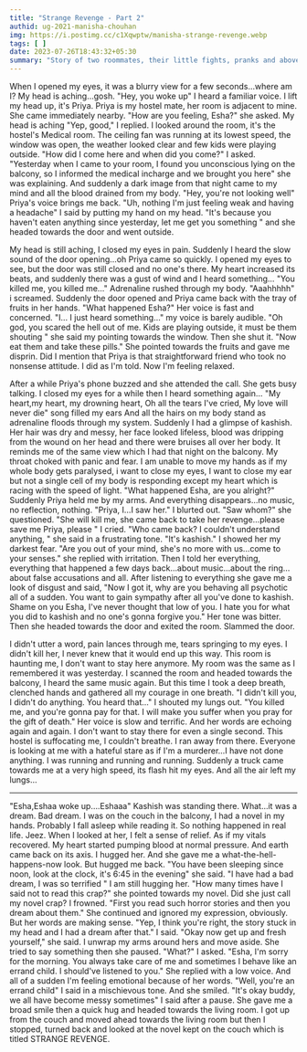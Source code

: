 ```yaml
--- 
title: "Strange Revenge - Part 2"
authid: ug-2021-manisha-chouhan
img: https://i.postimg.cc/c1Xqwptw/manisha-strange-revenge.webp
tags: [ ] 
date: 2023-07-26T18:43:32+05:30
summary: "Story of two roommates, their little fights, pranks and above all, love for each other." 
---
```

 
When I opened my eyes, it was a blurry view for a few seconds…where am I? My head is aching…gosh. 
"Hey, you woke up" I heard a familiar voice. 
I lift my head up, it's Priya. Priya is my hostel mate, her room is adjacent to mine. She came immediately nearby. 
"How are you feeling, Esha?" she asked. 
My head is aching 
"Yep, good," I replied. 
I looked around the room, it's the hostel's Medical room. 
The ceiling fan was running at its lowest speed, the window was open, the weather looked clear and few kids were playing outside. 
"How did I come here and when did you come?" I asked. 
"Yesterday when I came to your room, I found you unconscious lying on the balcony, so I informed the medical incharge and we brought you here" she was explaining. And suddenly a dark image from that night came to my mind and all the blood drained from my body. 
"Hey, you're not looking well" Priya's voice brings me back. 
"Uh, nothing I'm just feeling weak and having a headache" I said by putting my hand on my head. 
"It's because you haven't eaten anything since yesterday, let me get you something " and she headed towards the door and went outside. 

My head is still aching, I closed my eyes in pain. 
Suddenly I heard the slow sound of the door opening…oh Priya came so quickly. I opened my eyes to see, but the door was still closed and no one's there. My heart increased its beats, and suddenly there was a gust of wind and I heard something… "You killed me, you killed me…" 
Adrenaline rushed through my body. 
"Aaahhhhh" i screamed. 
Suddenly the door opened and Priya came back with the tray of fruits in her hands. "What happened Esha?" Her voice is fast and concerned. 
"I… I just heard something…" my voice is barely audible. 
"Oh god, you scared the hell out of me. Kids are playing outside, it must be them shouting " she said my pointing towards the window. 
Then she shut it. 
"Now eat them and take these pills." She pointed towards the fruits and gave me disprin. Did I mention that Priya is that straightforward friend who took no nonsense attitude. I did as I'm told. 
Now I'm feeling relaxed. 

After a while Priya's phone buzzed and she attended the call. She gets busy talking. I closed my eyes for a while then I heard something again… 
"My heart,my heart, my drowning heart,
Oh all the tears I've cried, 
My love will never die" song filled my ears 
And all the hairs on my body stand as adrenaline floods through my system. Suddenly I had a glimpse of kashish. 
Her hair was dry and messy, her face looked lifeless, blood was dripping from the wound on her head and there were bruises all over her body. It reminds me of the same view which I had that night on the balcony. 
My throat choked with panic and fear. I am unable to move my hands as if my whole body gets paralysed, i want to close my eyes, I want to close my ear but not a single cell of my body is responding except my heart which is racing with the speed of light. 
"What happened Esha, are you alright?" Suddenly Priya held me by my arms. And everything disappears…no music, no reflection, nothing. 
"Priya, I…I saw her." I blurted out. 
"Saw whom?" she questioned. 
"She will kill me, she came back to take her revenge…please save me Priya, please " I cried. "Who came back? I couldn't understand anything, " she said in a frustrating tone. "It's kashish." I showed her my darkest fear. 
"Are you out of your mind, she's no more with us…come to your senses." she replied with irritation. 
Then I told her everything, everything that happened a few days back…about music…about the ring…about false accusations and all. 
After listening to everything she gave me a look of disgust and said, "Now I got it, why are you behaving all psychotic all of a sudden. You want to gain sympathy after all you've done to kashish. Shame on you Esha, I've never thought that low of you. I hate you for what you did to kashish and no one's gonna forgive you." Her tone was bitter. 
Then she headed towards the door and exited the room. 
Slammed the door. 

I didn't utter a word, pain lances through me, tears springing to my eyes. I didn't kill her, I never knew that it would end up this way. 
This room is haunting me, I don't want to stay here anymore. 
My room was the same as I remembered it was yesterday. I scanned the room and headed towards the balcony, I heard the same music again. 
But this time I took a deep breath, clenched hands and gathered all my courage in one breath. "I didn't kill you, I didn't do anything. You heard that…" I shouted my lungs out. "You killed me, and you're gonna pay for that. I will make you suffer when you pray for the gift of death." Her voice is slow and terrific. 
And her words are echoing again and again. 
I don't want to stay there for even a single second. This hostel is suffocating me, I couldn't breathe. 
I ran away from there. 
Everyone is looking at me with a hateful stare as if I'm a murderer…I have not done anything. I was running and running and running.
Suddenly a truck came towards me at a very high speed, its flash hit my eyes. And all the air left my lungs… 

---

"Esha,Eshaa woke up….Eshaaa" Kashish was standing there. 
What…it was a dream. Bad dream. 
I was on the couch in the balcony, I had a novel in my hands. Probably I fall asleep while reading it. 
So nothing happened in real life. Jeez. 
When I looked at her, I felt a sense of relief. As if my vitals recovered. My heart started pumping blood at normal pressure. And earth came back on its axis. 
I hugged her. 
And she gave me a what-the-hell-happens-now look. 
But hugged me back. 
"You have been sleeping since noon, look at the clock, it's 6:45 in the evening" she said. "I have had a bad dream, I was so terrified " I am still hugging her. 
"How many times have I said not to read this crap?" she pointed towards my novel. Did she just call my novel crap? I frowned. 
"First you read such horror stories and then you dream about them." She continued and ignored my expression, obviously. 
But her words are making sense. 
"Yep, I think you're right, the story stuck in my head and I had a dream after that." I said. "Okay now get up and fresh yourself," she said. 
I unwrap my arms around hers and move aside. 
She tried to say something then she paused. 
"What?" I asked. 
"Esha, I'm sorry for the morning. You always take care of me and sometimes I behave like an errand child. I should've listened to you." She replied with a low voice. 
And all of a sudden I'm feeling emotional because of her words. 
"Well, you're an errand child" I said in a mischievous tone. 
And she smiled. 
"It's okay buddy, we all have become messy sometimes" I said after a pause. She gave me a broad smile then a quick hug and headed towards the living room. I got up from the couch and moved ahead towards the living room but then I stopped, turned back and looked at the novel kept on the couch which is titled STRANGE REVENGE.
